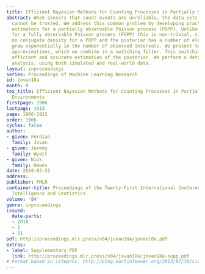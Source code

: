 ```yaml
---
title: Efficient Bayesian Methods for Counting Processes in Partially Observable Environments
abstract: When sensors that count events are unreliable, the data sets that result
  cannot be trusted. We address this common problem by developing practical Bayesian
  estimators for a partially observable Poisson process (POPP). Unlike Bayesian estimation
  for a fully observable Poisson process (FOPP) this is non-trivial, since there is
  no conjugate density for a POPP and the posterior has a number of elements that
  grow exponentially in the number of observed intervals. We present two tractable
  approximations, which we combine in a switching filter. This switching filter enables
  efficient and accurate estimation of the posterior. We perform a detailed empirical
  analysis, using both simulated and real-world data.
layout: inproceedings
series: Proceedings of Machine Learning Research
id: jovan18a
month: 0
tex_title: Efficient Bayesian Methods for Counting Processes in Partially Observable
  Environments
firstpage: 1906
lastpage: 1913
page: 1906-1913
order: 1906
cycles: false
author:
- given: Ferdian
  family: Jovan
- given: Jeremy
  family: Wyatt
- given: Nick
  family: Hawes
date: 2018-03-31
address: 
publisher: PMLR
container-title: Proceedings of the Twenty-First International Conference on Artificial
  Intelligence and Statistics
volume: '84'
genre: inproceedings
issued:
  date-parts:
  - 2018
  - 3
  - 31
pdf: http://proceedings.mlr.press/v84/jovan18a/jovan18a.pdf
extras:
- label: Supplementary PDF
  link: http://proceedings.mlr.press/v84/jovan18a/jovan18a-supp.pdf
# Format based on citeproc: http://blog.martinfenner.org/2013/07/30/citeproc-yaml-for-bibliographies/
---
```

